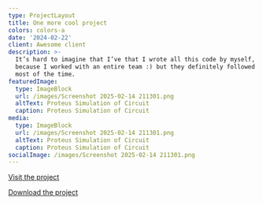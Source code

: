```yaml
---
type: ProjectLayout
title: One more cool project
colors: colors-a
date: '2024-02-22'
client: Awesome client
description: >-
  It’s hard to imagine that I’ve that I wrote all this code by myself, probably
  because I worked with an entire team :) but they definitely followed my lead
  most of the time.
featuredImage:
  type: ImageBlock
  url: /images/Screenshot 2025-02-14 211301.png
  altText: Proteus Simulation of Circuit
  caption: Proteus Simulation of Circuit
media:
  type: ImageBlock
  url: /images/Screenshot 2025-02-14 211301.png
  altText: Proteus Simulation of Circuit
  caption: Proteus Simulation of Circuit
socialImage: /images/Screenshot 2025-02-14 211301.png
---
```

[Visit the project](https://github.com/SulaimanNiazi/PIC-clock)

[Download the project](https://github.com/SulaimanNiazi/PIC-clock/archive/refs/heads/main.zip)
